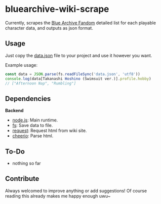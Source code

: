 # bluearchive-wiki-scrape
Currently, scrapes the [Blue Archive Fandom](https://bluearchive.fandom.com/wiki/Student/Detailed_List) detailed list for each playable character data, and outputs as json format.

## Usage
Just copy the [data.json](https://github.com/Joshimello/bluearchive-wiki-scrape/blob/main/data.json) file to your project and use it however you want.

Example usage:
```javascript
const data = JSON.parse(fs.readFileSync('data.json', 'utf8'))
console.log(data[Takanashi Hoshino (Swimsuit ver.)].profile.hobby)
// ["Afternoon Nap", "Rumbling"]
```

## Dependencies
**Backend**
- [node.js](https://github.com/nodejs/node): Main runtime.
- [fs](https://github.com/nodejs/node/blob/main/doc/api/fs.md): Save data to file.
- [request](https://github.com/request/request): Request html from wiki site.
- [cheerio](https://github.com/cheeriojs/cheerio): Parse html.

## To-Do
- nothing so far

## Contribute
Always welcomed to improve anything or add suggestions! 
Of course reading this already makes me happy enough uwu~
